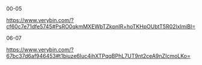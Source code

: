 00-05 

https://www.verybin.com/?cf60c7e71dfe5745#PsRO0qkmMXEWbTZkpnIR+hoTKHpOUbtT5R02lxlmiBI= 

06-07

https://www.verybin.com/?67bc37d6af946453#t1biuze6Iuc4ihXTPqqBPhL7UT9nt2ceA9nZIcmoLKo=
